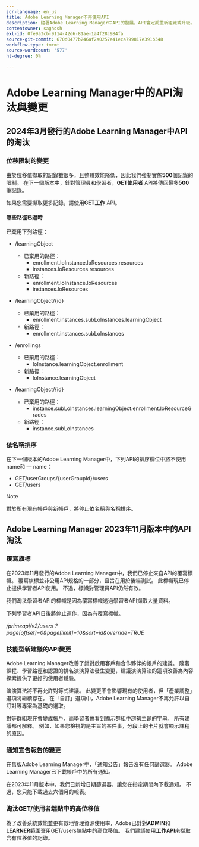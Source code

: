 ```yaml
---
jcr-language: en_us
title: Adobe Learning Manager不再使用API
description: 隨著Adobe Learning Manager中API的發展，API會定期重新組織或升級。 API進化後，舊的API會遭到取代並最終移除。 本頁包含從已棄用的API版本移轉至較新且較穩定的API版本時，您必須知道的資訊。
contentowner: saghosh
exl-id: 0fe9a3cb-9114-42d6-81ae-1a4f28c984fa
source-git-commit: 670d0477b246af2a0257e41eca799817e391b348
workflow-type: tm+mt
source-wordcount: '577'
ht-degree: 0%

---
```


# Adobe Learning Manager中的API淘汰與變更

## 2024年3月發行的Adobe Learning Manager中API的淘汰

<!-- ### Changes in Rate Limits

With the next release of Adobe Learning Manager, we're restructuring API rate limits for new accounts. For existing accounts, only the Admin APIs will be rate-limited. After 90 days (about 3 months), we will restructure rate limits for all APIs, but existing accounts will be whitelisted according to current usage. Existing accounts need to revisit their learner API usage. 

For new accounts, if they want to increase the rate limits, they must contact the Customer Success team of ALM. 

#### Which APIs will be rate limited 

For new accounts, all Admin, Learner, and Search APIs will have rate limits and burst enforced.  

The API burst rate or burst limit refers to the maximum number of requests allowed to be made to an API in a short burst within a limited timeframe. 

The following table lists the rate and burst limits for the APIs.

<table>
    <tr>
        <th>API</th>
        <th>Number of requests-RPM</th>
        <th>Number of requests-Burst</th>
    </tr>
    <tr>
        <td>Admin</td>
        <td>5</td>
        <td>5</td>
    </tr>
    <tr>
        <td>Learner</td>
        <td>20</td>
        <td>5</td>
    </tr>
    <tr>
        <td>Search</td>
        <td>50</td>
        <td>5</td>
    </tr>
</table>
-->

### 位移限制的變更

由於位移值擷取的記錄數很多，且整體效能降低，因此我們強制實施&#x200B;**500**&#x200B;個記錄的限制。 在下一個版本中，針對管理員和學習者，**GET使用者** API將傳回最多&#x200B;**500**&#x200B;筆記錄。

如果您需要擷取更多記錄，請使用&#x200B;**GET工作** API。

<!--### Exclude paths 

At present, Learning Manager APIs follow a graph data structure, which allows you to fetch data by traversing the API model through includes. Even though you could traverse an API up to seven levels, fetching the data using a single API call is computationally expensive. 

We recommend that all existing and new customers make small calls multiple times instead of one large call. This approach will prevent unwanted data from being loaded in the call. 

We want to enforce these restrictions on new accounts and maintain a whitelist of existing accounts.-->

#### 哪些路徑已過時

已棄用下列路徑：

* /learningObject
   * 已棄用的路徑：
      * enrollment.loInstance.loResources.resources
      * instances.loResources.resources
   * 新路徑：
      * enrollment.loInstance.loResources
      * instances.loResources

* /learningObject/{id}
   * 已棄用的路徑：
      * enrollment.instances.subLoInstances.learningObject
   * 新路徑：
      * enrollment.instances.subLoInstances

* /enrollings
   * 已棄用的路徑：
      * loInstance.learningObject.enrollment
   * 新路徑：
      * loInstance.learningObject

* /learningObject/{id}
   * 已棄用的路徑：
      * instance.subLoInstances.learningObject.enrollment.loResourceGrades
   * 新路徑：
      * instance.subLoInstances

<!--### Instance summary count changes 

Currently, in the LO summary endpoint, you fetch the number of all possible instances. For example, for a course, you can view the number of enrollments and waitlists in the response for **GET /learningObjects/{loId}/instances/{loInstanceId}/summary**. You can then view the completionCount and enrollmentCount in the response. If the course is a VC or classroom, you can also view its seat limit and waitlist limit. 

The process of retrieving the completion and enrollment counts is computationally expensive, therefore the calculation is done on a request basis. If the data is not present in the cache, the data is reloaded, which is computationally intensive. If there are many users enrolling in a course, the counts will be large, and effectively impacts CPU performance. 

In the next release of Adobe Learning Manager, in the LO Instance summary endpoint, the completionCount, enrollmentCount, seatLimit, and waitlistCount are cached. The cached information persists till there are changes in enrollments or unenrollments. For counts exceeding 1000 enrollments, we'll assume the estimated counts, and invalidate the results for all existing and new accounts.

>[!NOTE]
>
>For counts, such as, completionCount, enrollmentCount, seatLimit, and waitlistCount exceeding1000, it's advisable to interpret them as estimates rather than precise figures, as these will be retrieved from cache.-->

### 依名稱排序

在下一個版本的Adobe Learning Manager中，下列API的排序欄位中將不使用name和 — name：

* GET/userGroups/{userGroupId}/users
* GET/users

>[!NOTE]
>
>對於所有現有帳戶與新帳戶，將停止依名稱與名稱排序。


## Adobe Learning Manager 2023年11月版本中的API淘汰

### 覆寫旗標

在2023年11月發行的Adobe Learning Manager中，我們已停止來自API的覆寫標幟。 覆寫旗標並非公用API規格的一部分，且旨在用於後端測試。 此標幟現已停止提供學習者API使用。 不過，標幟對管理員API仍然有效。

我們淘汰學習者API的標幟是因為覆寫標幟透過學習者API擷取大量資料。

下列學習者API日後將停止運作，因為有覆寫標幟。

_/primeapi/v2/users？page[offset]=0&amp;page[limit]=10&amp;sort=id&amp;override=TRUE_

### 技能型新建議的API變更

Adobe Learning Manager改善了針對啟用客戶和合作夥伴的帳戶的建議。 隨著課程、學習路徑和認證的排名演演算法發生變更，建議演演算法的這項改善為內容探索提供了更好的使用者體驗。

演演算法將不再允許對等式建議。 此變更不會影響現有的使用者，但「產業調整」選項將繼續存在。 在「自訂」選項中，Adobe Learning Manager不再允許以自訂對等專案為基礎的選取。

對等群組現在會變成帳戶，而學習者會看到顯示群組中趨勢主題的字串。 所有建議都可解釋。 例如，如果您檢視的是主旨的某件事，分段上的卡片就會顯示課程的原因。

### 通知宣告報告的變更

在舊版Adobe Learning Manager中，「通知公告」報告沒有任何篩選器。 Adobe Learning Manager已下載帳戶中的所有通知。

在2023年11月版本中，我們已新增日期篩選器，讓您在指定期間內下載通知。  不過，您只能下載過去六個月的報表。

### 淘汰GET/使用者端點中的高位移值

為了改善系統效能並更有效地管理資源使用率，Adobe已針對&#x200B;**ADMIN**&#x200B;和&#x200B;**LEARNER**&#x200B;範圍棄用GET/users端點中的高位移值。 我們建議使用&#x200B;**工作API**&#x200B;來擷取含有位移值的記錄。

